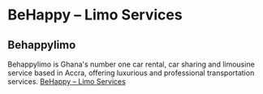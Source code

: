 # BeHappy – Limo Services

## Behappylimo

Behappylimo is Ghana's number one car rental, car sharing 
and limousine service based in Accra, offering luxurious and professional transportation services.
[BeHappy – Limo Services](https://behappylimo.com)